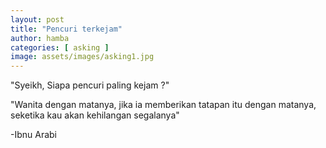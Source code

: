 ```yaml
---
layout: post
title: "Pencuri terkejam"
author: hamba
categories: [ asking ]
image: assets/images/asking1.jpg
---
```


"Syeikh, Siapa pencuri paling kejam ?"

"Wanita dengan matanya, jika ia memberikan tatapan itu dengan matanya, seketika kau akan kehilangan segalanya"

-Ibnu Arabi